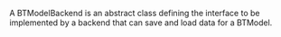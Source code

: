 A BTModelBackend is an abstract class defining the interface to be implemented by a backend that can save and load data for a BTModel.